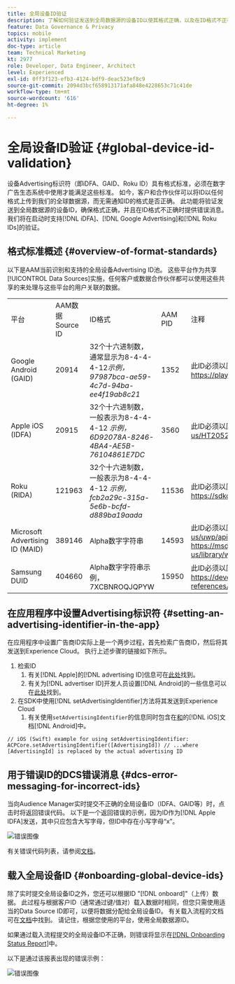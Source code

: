 ```yaml
---
title: 全局设备ID验证
description: 了解如何验证发送到全局数据源的设备ID以使其格式正确，以及在ID格式不正确时如何发送错误消息。
feature: Data Governance & Privacy
topics: mobile
activity: implement
doc-type: article
team: Technical Marketing
kt: 2977
role: Developer, Data Engineer, Architect
level: Experienced
exl-id: 0ff3f123-efb3-4124-bdf9-deac523ef8c9
source-git-commit: 2094d3bcf658913171afa848e4228653c71c41de
workflow-type: tm+mt
source-wordcount: '616'
ht-degree: 1%

---
```


# 全局设备ID验证 {#global-device-id-validation}

设备Advertising标识符（即iDFA、GAID、Roku ID）具有格式标准，必须在数字广告生态系统中使用才能满足这些标准。 如今，客户和合作伙伴可以将ID以任何格式上传到我们的全球数据源，而无需通知ID的格式是否正确。 此功能将验证发送到全局数据源的设备ID，确保格式正确，并且在ID格式不正确时提供错误消息。 我们将在启动时支持[!DNL iDFA]、[!DNL Google Advertising]和[!DNL Roku IDs]的验证。

## 格式标准概述 {#overview-of-format-standards}

以下是AAM当前识别和支持的全局设备Advertising ID池。 这些平台作为共享[!UICONTROL Data Sources]实施，任何客户或数据合作伙伴都可以使用这些共享的来处理与这些平台的用户关联的数据。

<table>
  <tr>
   <td>平台 </td>
   <td>AAM数据Source ID </td>
   <td>ID格式 </td>
   <td>AAM PID </td>
   <td>注释 </td>
  </tr>
  <tr>
   <td>Google Android (GAID)</td>
   <td>20914</td>
   <td>32个十六进制数，通常显示为8-4-4-4-12<em>示例，97987bca-ae59-4c7d-94ba-ee4f19ab8c21<br/> </em> </td>
   <td>1352</td>
   <td>此ID必须以原始/未哈希/未更改的表单引用形式收集 — <a href="https://play.google.com/about/monetization-ads/ads/ad-id/">https://play.google.com/about/monetization-ads/ads/ad-id/</a></td>
  </tr>
  <tr>
   <td>Apple iOS (IDFA)</td>
   <td>20915</td>
   <td>32个十六进制数，一般表示为8-4-4-4-12 <em>示例，6D92078A-8246-4BA4-AE5B-76104861E7DC<br /> </em> </td>
   <td>3560</td>
   <td>此ID必须以原始/未哈希/未更改的表单引用形式收集 — <a href="https://support.apple.com/en-us/HT205223">https://support.apple.com/en-us/HT205223</a></td>
  </tr>
  <tr>
   <td>Roku (RIDA)</td>
   <td>121963</td>
   <td>32个十六进制数，一般表示为8-4-4-4-12 <em>示例，</em> <em>fcb2a29c-315a-5e6b-bcfd-d889ba19aada</em></td>
   <td>11536</td>
   <td>此ID必须以原始/未哈希/未更改的表单引用形式收集 — <a href="https://sdkdocs.roku.com/display/sdkdoc/Roku+Advertising+Framework">https://sdkdocs.roku.com/display/sdkdoc/Roku+Advertising+Framework</a> </td>
  </tr>
  <tr>
   <td>Microsoft Advertising ID (MAID)</td>
   <td>389146</td>
   <td>Alpha数字字符串</td>
   <td>14593</td>
   <td>此ID必须以原始/未哈希/未更改的表单引用形式收集 — <a href="https://docs.microsoft.com/en-us/uwp/api/windows.system.userprofile.advertisingmanager.advertisingid">https://docs.microsoft.com/en-us/uwp/api/windows.system.userprofile.advertisingmanager.advertisingid</a><br/><a href="https://msdn.microsoft.com/en-us/library/windows/apps/windows.system.userprofile.advertisingmanager.advertisingid.aspx">https://msdn.microsoft.com/en-us/library/windows/apps/windows.system.userprofile.advertisingmanager.advertisingid.aspx</a></td>
  </tr>
  <tr>
   <td>Samsung DUID</td>
   <td>404660</td>
   <td>Alpha数字字符串示例， 7XCBNROQJQPYW</td>
   <td>15950</td>
   <td>此ID必须以原始/未哈希/未更改的表单引用形式收集 — <a href="https://developer.samsung.com/tv/develop/api-references/samsung-product-api-references/productinfo-api">https://developer.samsung.com/tv/develop/api-references/samsung-product-api-references/productinfo-api</a> </td>
  </tr>
</table>

## 在应用程序中设置Advertising标识符 {#setting-an-advertising-identifier-in-the-app}

在应用程序中设置广告商ID实际上是一个两步过程，首先检索广告商ID，然后将其发送到Experience Cloud。 执行上述步骤的链接如下所示。

1. 检索ID
   1. 有关[!DNL Apple]的[!DNL advertising ID]信息可在[此处](https://developer.apple.com/documentation/adsupport/asidentifiermanager)找到。
   1. 有关为[!DNL advertiser ID]开发人员设置[!DNL Android]的一些信息可以在[此处](http://android.cn-mirrors.com/google/play-services/id.html)找到。
1. 在SDK中使用[!DNL setAdvertisingIdentifier]方法将其发送到Experience Cloud
   1. 有关使用`setAdvertisingIdentifier`的信息同时包含在[和](https://aep-sdks.gitbook.io/docs/using-mobile-extensions/mobile-core/identity/identity-api-reference#set-an-advertising-identifier)的[!DNL iOS]文档[!DNL Android]中。

`// iOS (Swift) example for using setAdvertisingIdentifier:`
`ACPCore.setAdvertisingIdentifier([AdvertisingId]) // ...where [AdvertisingId] is replaced by the actual advertising ID`

## 用于错误ID的DCS错误消息  {#dcs-error-messaging-for-incorrect-ids}

当向Audience Manager实时提交不正确的全局设备ID（IDFA、GAID等）时，点击时将返回错误代码。 以下是一个返回错误的示例，因为ID作为[!DNL Apple IDFA]发送，其中只应包含大写字母，但ID中存在小写字母“x”。

![错误图像](assets/image_4_.png)

有关错误代码列表，请参阅[文档](https://experienceleague.adobe.com/docs/audience-manager/user-guide/api-and-sdk-code/dcs/dcs-api-reference/dcs-error-codes.html?lang=zh-Hans#api-and-sdk-code)。

## 载入全局设备ID {#onboarding-global-device-ids}

除了实时提交全局设备ID之外，您还可以根据ID &quot;[!DNL onboard]&quot;（上传）数据。 此过程与根据客户ID（通常通过键/值对）载入数据时相同，但您只需使用适当的Data Source ID即可，以便将数据分配给全局设备ID。 有关载入流程的文档可在[文档](https://experienceleague.adobe.com/docs/audience-manager/user-guide/implementation-integration-guides/sending-audience-data/batch-data-transfer-process/batch-data-transfer-overview.html?lang=zh-Hans#implementation-integration-guides)中找到。 请记住，根据您使用的平台，使用全局数据源ID。

如果通过载入流程提交的全局设备ID不正确，则错误将显示在[[!DNL Onboarding Status Report]](https://experienceleague.adobe.com/docs/audience-manager/user-guide/reporting/onboarding-status-report.html?lang=zh-Hans#reporting)中。

以下是通过该报表出现的错误示例：

![错误图像](assets/image_5_.png)
